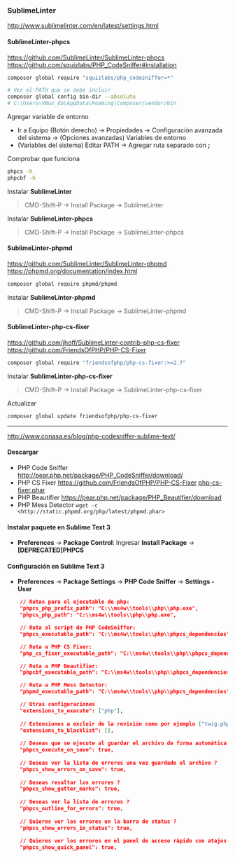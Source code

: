 ### SublimeLinter
<http://www.sublimelinter.com/en/latest/settings.html>

#### SublimeLinter-phpcs
<https://github.com/SublimeLinter/SublimeLinter-phpcs>
<https://github.com/squizlabs/PHP_CodeSniffer#installation>

```sh
composer global require "squizlabs/php_codesniffer=*"

# Ver el PATH que se debe incluir
composer global config bin-dir --absolute
# C:\Users\VBox_da\AppData\Roaming\Composer/vendor/bin
```

Agregar variable de entorno
- Ir a Equipo (Botón derecho) -> Propiedades -> Configuración avanzada del sistema -> (Opciones avanzadas) Variables de entorno
- (Variables del sistema) Editar PATH -> Agregar ruta separado con **;**

Comprobar que funciona
```sh
phpcs -h
phpcbf -h
```

Instalar **SublimeLinter**
> CMD-Shift-P -> Install Package -> SublimeLinter

Instalar **SublimeLinter-phpcs**
> CMD-Shift-P -> Install Package -> SublimeLinter-phpcs

#### SublimeLinter-phpmd
<https://github.com/SublimeLinter/SublimeLinter-phpmd>
<https://phpmd.org/documentation/index.html>
```sh
composer global require phpmd/phpmd
```

Instalar **SublimeLinter-phpmd**
> CMD-Shift-P -> Install Package -> SublimeLinter-phpmd

#### SublimeLinter-php-cs-fixer
<https://github.com/jhoff/SublimeLinter-contrib-php-cs-fixer>
<https://github.com/FriendsOfPHP/PHP-CS-Fixer>
```sh
composer global require "friendsofphp/php-cs-fixer:>=2.7"
```

Instalar **SublimeLinter-php-cs-fixer**
> CMD-Shift-P -> Install Package -> SublimeLinter-php-cs-fixer

Actualizar
```sh
composer global update friendsofphp/php-cs-fixer
```

---

<http://www.conasa.es/blog/php-codesniffer-sublime-text/>

#### Descargar 
- PHP Code Sniffer <http://pear.php.net/package/PHP_CodeSniffer/download/>
- PHP CS Fixer <https://github.com/FriendsOfPHP/PHP-CS-Fixer> [php-cs-fixer.phar](http://cs.sensiolabs.org/download/php-cs-fixer-v2.phar)
- PHP Beautifier <https://pear.php.net/package/PHP_Beautifier/download>
- PHP Mess Detector `wget -c <http://static.phpmd.org/php/latest/phpmd.phar>`

#### Instalar paquete en Sublime Text 3

- **Preferences** -> **Package Control**: Ingresar **Install Package** -> **[DEPRECATED]PHPCS**

#### Configuración en Sublime Text 3

- **Preferences** -> **Package Settings** -> **PHP Code Sniffer** -> **Settings - User**

```json
	// Rutas para el ejecutable de php:
	"phpcs_php_prefix_path": "C:\\ms4w\\tools\\php\\php.exe",
	"phpcs_php_path": "C:\\ms4w\\tools\\php\\php.exe",

	// Ruta al script de PHP CodeSniffer:
	"phpcs_executable_path": "C:\\ms4w\\tools\\php\\phpcs_dependencies\\PHP_CodeSniffer-3.2.3\\PHP_CodeSniffer-3.2.3\\bin\\phpcs.bat",

	// Ruta a PHP CS Fixer:
	"php_cs_fixer_executable_path": "C:\\ms4w\\tools\\php\\phpcs_dependencies\\php-cs-fixer-v2.phar",

	// Ruta a PHP Beautifier:
	"phpcbf_executable_path": "C:\\ms4w\\tools\\php\\phpcs_dependencies\\PHP_CodeSniffer\\PHP_Beautifier-0.1.15\\PHP_Beautifier-0.1.15\\scripts\\php_beautifier.bat",

	// Ruta a PHP Mess Detector:
	"phpmd_executable_path": "C:\\ms4w\\tools\\php\\phpcs_dependencies\\phpmd\\src\\bin\\phpmd.phar",

	// Otras configuraciones
    "extensions_to_execute": ["php"],
 
    // Extensiones a excluir de la revisión como por ejemplo ["twig.php"]
    "extensions_to_blacklist": [],
 
    // Deseas que se ejecute al guardar el archivo de forma automática ? 
    "phpcs_execute_on_save": true,
 
    // Deseas ver la lista de errores una vez guardado el archivo ?
    "phpcs_show_errors_on_save": true,
 
    // Deseas resaltar los errores ?
    "phpcs_show_gutter_marks": true,
 
    // Deseas ver la lista de errores ?
    "phpcs_outline_for_errors": true,
 
    // Quieres ver los errores en la barra de status ?
    "phpcs_show_errors_in_status": true,
 
    // Quieres ver los errores en el panel de acceso rápido con atajos ? 
    "phpcs_show_quick_panel": true,
```
